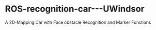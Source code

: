 # ROS-recognition-car---UWindsor
A 2D-Mapping Car with Face obstacle Recognition and Marker Functions 
